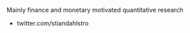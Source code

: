 Mainly finance and monetary motivated quantitative research
- twitter.com/stiandahlstro

<!---
StianDahlstro/StianDahlstro is a ✨ special ✨ repository because its `README.md` (this file) appears on your GitHub profile.
You can click the Preview link to take a look at your changes.
--->
